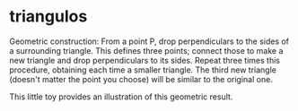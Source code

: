 triangulos
==========

Geometric construction: From a point P, drop perpendiculars to the sides of a surrounding triangle. This defines three points; connect those to make a new triangle and drop perpendiculars to its sides. Repeat three times this procedure, obtaining each time a smaller triangle. The third new triangle (doesn't matter the point you choose) will be similar to the original one. 

This little toy provides an illustration of this geometric result.
